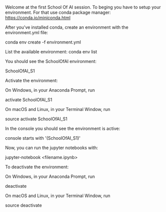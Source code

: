 Welcome at the first School Of AI session.
To beging you have to setup your environment.
For that use conda package manager:
https://conda.io/miniconda.html

After you've installed conda, create an environment with the environment.yml file:

conda env create -f environment.yml


List the available environment:
conda env list


You should see the SchoolOfAI environment:

SchoolOfAI_S1


Activate the environment:

On Windows, in your Anaconda Prompt, run

activate SchoolOfAI_S1


On macOS and Linux, in your Terminal Window, run

source activate SchoolOfAI_S1


In the console you should see the environment is active:

console starts with '(SchoolOfAI_S1)'


Now, you can run the jupyter notebooks with:

jupyter-notebook <filename.ipynb>


To deactivate the environment:

On Windows, in your Anaconda Prompt, run

deactivate

On macOS and Linux, in your Terminal Window, run

source deactivate
